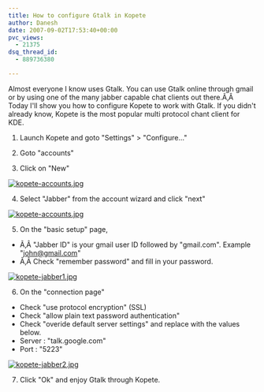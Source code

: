 ```yaml
---
title: How to configure Gtalk in Kopete
author: Danesh
date: 2007-09-02T17:53:40+00:00
pvc_views:
  - 21375
dsq_thread_id:
  - 889736380

---
```

Almost everyone I know uses Gtalk. You can use Gtalk online through gmail or by using one of the many jabber capable chat clients out there.Ã‚Â  Today I'll show you how to configure Kopete to work with Gtalk. If you didn't already know, Kopete is the most popular multi protocol chant client for KDE.

1. Launch Kopete and goto "Settings" > "Configure..."

2. Goto "accounts"

3. Click on "New"

[![kopete-accounts.jpg][1]][2]

4. Select "Jabber" from the account wizard and click "next"

[![kopete-accounts.jpg][1]][2]

5. On the "basic setup" page,

  * Ã‚Â "Jabber ID" is your gmail user ID followed by "gmail.com". Example "john@gmail.com"
  * Ã‚Â Check "remember password" and fill in your password.

[![kopete-jabber1.jpg][3]][4]

6. On the "connection page"

  * Check "use protocol encryption" (SSL)
  * Check "allow plain text password authentication"
  * Check "overide default server settings" and replace with the values below.
  * Server : "talk.google.com"
  * Port : "5223"

[![kopete-jabber2.jpg][5]][6]

7. Click "Ok" and enjoy Gtalk through Kopete.

 [1]: /wp-content/uploads/2007/09/kopete-accounts.thumbnail.jpg
 [2]: /wp-content/uploads/2007/09/kopete-accounts.jpg "kopete-accounts.jpg"
 [3]: /wp-content/uploads/2007/09/kopete-jabber1.thumbnail.jpg
 [4]: /wp-content/uploads/2007/09/kopete-jabber1.jpg "kopete-jabber1.jpg"
 [5]: /wp-content/uploads/2007/09/kopete-jabber2.thumbnail.jpg
 [6]: /wp-content/uploads/2007/09/kopete-jabber2.jpg "kopete-jabber2.jpg"